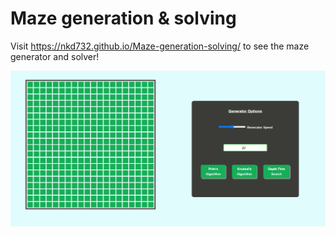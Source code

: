# Maze generation & solving

Visit https://nkd732.github.io/Maze-generation-solving/ to see the maze generator and solver!

<img src = "/images/maze.png" width = "1100">
